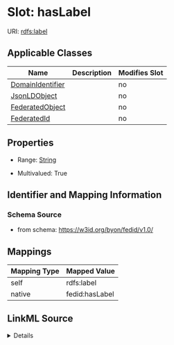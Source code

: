 

# Slot: hasLabel

URI: [rdfs:label](http://www.w3.org/2000/01/rdf-schema#label)



<!-- no inheritance hierarchy -->





## Applicable Classes

| Name | Description | Modifies Slot |
| --- | --- | --- |
| [DomainIdentifier](DomainIdentifier.md) |  |  no  |
| [JsonLDObject](JsonLDObject.md) |  |  no  |
| [FederatedObject](FederatedObject.md) |  |  no  |
| [FederatedId](FederatedId.md) |  |  no  |







## Properties

* Range: [String](String.md)

* Multivalued: True





## Identifier and Mapping Information







### Schema Source


* from schema: https://w3id.org/byon/fedid/v1.0/




## Mappings

| Mapping Type | Mapped Value |
| ---  | ---  |
| self | rdfs:label |
| native | fedid:hasLabel |




## LinkML Source

<details>
```yaml
name: hasLabel
from_schema: https://w3id.org/byon/fedid/v1.0/
rank: 1000
slot_uri: rdfs:label
alias: hasLabel
domain_of:
- JsonLDObject
range: string
multivalued: true

```
</details>